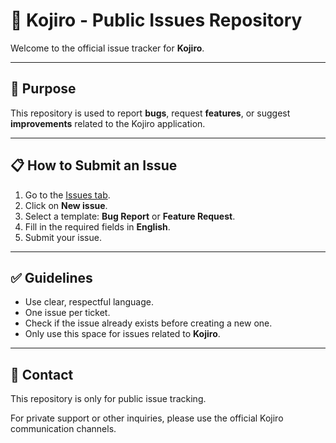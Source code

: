 # 🐛 Kojiro - Public Issues Repository

Welcome to the official issue tracker for **Kojiro**.  

---

## 📌 Purpose

This repository is used to report **bugs**, request **features**, or suggest **improvements** related to the Kojiro application.

---

## 📋 How to Submit an Issue

1. Go to the [Issues tab](https://github.com/Kanin-020/Kojiro-Info/issues).
2. Click on **New issue**.
3. Select a template: **Bug Report** or **Feature Request**.
4. Fill in the required fields in **English**.
5. Submit your issue.

---

## ✅ Guidelines

- Use clear, respectful language.
- One issue per ticket.
- Check if the issue already exists before creating a new one.
- Only use this space for issues related to **Kojiro**.

---

## 📧 Contact

This repository is only for public issue tracking.  

For private support or other inquiries, please use the official Kojiro communication channels.  
